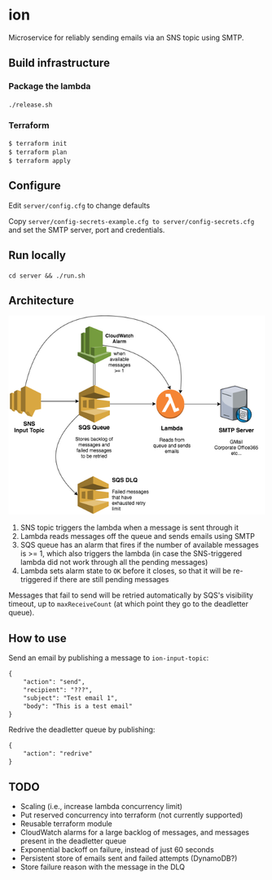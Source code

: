 # ion

Microservice for reliably sending emails via an SNS topic using SMTP.

## Build infrastructure
### Package the lambda
`./release.sh`

### Terraform
`$ terraform init`  
`$ terraform plan`  
`$ terraform apply`  

## Configure
Edit `server/config.cfg` to change defaults  

Copy `server/config-secrets-example.cfg to server/config-secrets.cfg` and set the SMTP server, port and credentials.  

## Run locally
`cd server && ./run.sh`

## Architecture

![SNS -> SQS -> Lambda -> SMTP](ion.png)

1. SNS topic triggers the lambda when a message is sent through it
2. Lambda reads messages off the queue and sends emails using SMTP
3. SQS queue has an alarm that fires if the number of available messages is >= 1, which also triggers the lambda (in case the SNS-triggered lambda did not work through all the pending messages)
4. Lambda sets alarm state to `OK` before it closes, so that it will be re-triggered if there are still pending messages

Messages that fail to send will be retried automatically by SQS's visibility timeout, up to `maxReceiveCount` (at which point they go to the deadletter queue).

## How to use

Send an email by publishing a message to `ion-input-topic`:
```
{
	"action": "send",
	"recipient": "???",
	"subject": "Test email 1",
	"body": "This is a test email"
}
```

Redrive the deadletter queue by publishing:
```
{
	"action": "redrive"
}
```

## TODO
- Scaling (i.e., increase lambda concurrency limit)
- Put reserved concurrency into terraform (not currently supported)
- Reusable terraform module
- CloudWatch alarms for a large backlog of messages, and messages present in the deadletter queue
- Exponential backoff on failure, instead of just 60 seconds
- Persistent store of emails sent and failed attempts (DynamoDB?)
- Store failure reason with the message in the DLQ

